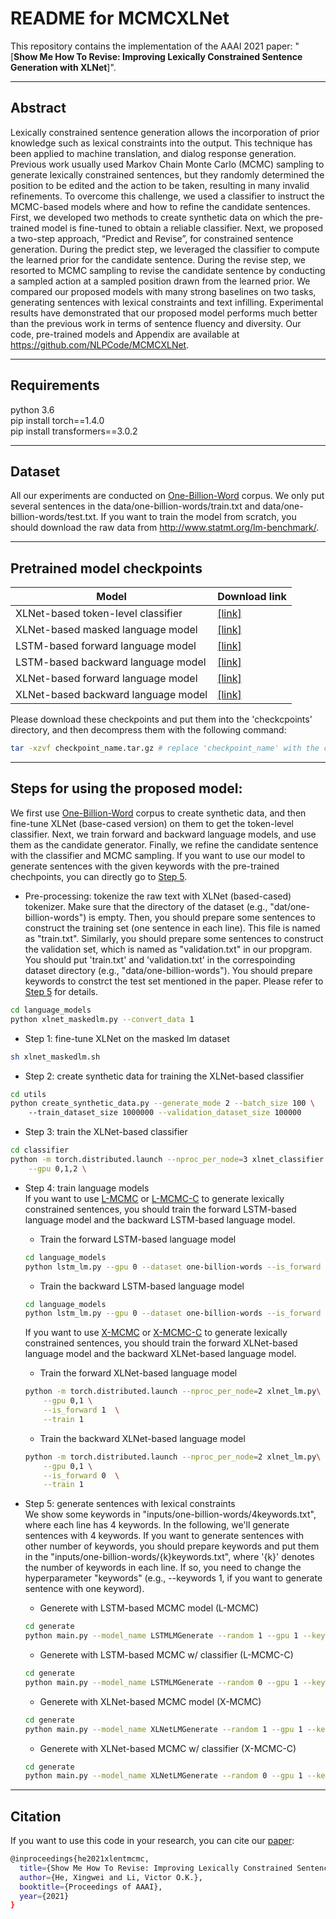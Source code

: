 
# README for MCMCXLNet
This repository contains the implementation of the AAAI 2021 paper: "[**Show Me How To Revise: Improving Lexically Constrained Sentence Generation with XLNet**]".
****
##  Abstract
Lexically constrained sentence generation allows the incorporation of prior knowledge such as lexical constraints into the output. This technique has been applied to machine translation, and dialog response generation. Previous work usually used Markov Chain Monte Carlo (MCMC) sampling to generate lexically constrained sentences, but they randomly determined the position to be edited and the action to be taken, resulting in many invalid refinements. To overcome this challenge, we used a classifier to instruct the MCMC-based models where and how to refine the candidate sentences. First, we developed two methods to create synthetic data on which the pre-trained model is fine-tuned to obtain a reliable classifier. Next, we proposed a two-step approach, “Predict and Revise”, for constrained sentence generation. During the predict step, we leveraged the classifier to compute the learned prior for the candidate sentence. During the revise step, we resorted to MCMC sampling to revise the candidate sentence by conducting a sampled action at a sampled position drawn from the learned prior. We compared our proposed models with many strong baselines on two tasks, generating sentences with lexical constraints and text infilling. Experimental results have demonstrated that our proposed model performs much better than the previous work in terms of sentence fluency and diversity. Our code, pre-trained models and Appendix are available at
https://github.com/NLPCode/MCMCXLNet.
****
## Requirements
python 3.6  
pip install torch==1.4.0  
pip install transformers==3.0.2 
****
## Dataset
All our experiments are conducted on [One-Billion-Word](http://www.statmt.org/lm-benchmark/) corpus. We only put several sentences in the data/one-billion-words/train.txt and data/one-billion-words/test.txt. If you want to train the model from scratch, you should download the raw data from http://www.statmt.org/lm-benchmark/.
****
## Pretrained model checkpoints 
| Model           |  Download link
|----------------------|--------|
| XLNet-based token-level classifier| [\[link\]](https://drive.google.com/file/d/1wyNfE_Q7-vn9s2PCWCkN_m7RscAPQrnX/view?usp=sharing)  | 
| XLNet-based masked language model| [\[link\]](https://drive.google.com/file/d/11C6JabUpg2TQ9bCEXdnoOGUAMdUBaxgn/view?usp=sharing)  | 
| LSTM-based forward language model| [\[link\]](https://drive.google.com/file/d/1E2iye0yWxTmZwFw30h8Z7XR0A-6GaeYK/view?usp=sharing)  | 
| LSTM-based backward language model| [\[link\]](https://drive.google.com/file/d/1UPyWL9SveXBUldNITcS80UiXbfyADzkc/view?usp=sharing)  | 
| XLNet-based forward language model| [\[link\]](https://drive.google.com/file/d/1X2am3IOwfVJj2hgouRuU-igkN2ZqYbtx/view?usp=sharing)  | 
| XLNet-based backward language model| [\[link\]](https://drive.google.com/file/d/1Q6ZOl8g-p6Cne_w9hSgk1322fQmyhPi5/view?usp=sharing)  | 

Please download these checkpoints and put them into the 'checkcpoints' directory, and then decompress them with the following command:
```bash
tar -xzvf checkpoint_name.tar.gz # replace 'checkpoint_name' with the corresponding checkpoint name.
```

****
## Steps for using the proposed model:
We first use [One-Billion-Word](http://www.statmt.org/lm-benchmark/) corpus to create synthetic data, and then fine-tune XLNet (base-cased version) on them to get the token-level classifier. 
Next, we train forward and backward language models, and use them as the candidate generator. Finally, we refine the candidate sentence with the classifier and MCMC sampling. If you want to use our model to generate sentences with the given keywords with the pre-trained chechpoints, you can directly go to [Step 5](#Step5).

* Pre-processing: tokenize the raw text with XLNet (based-cased) tokenizer. Make sure that the directory of the dataset (e.g., "dat/one-billion-words") is empty. Then, you should prepare some sentences to construct the training set (one sentence in each line). This file is named as "train.txt". Similarly, you should prepare some sentences to construct the validation set, which is named as "validation.txt" in our propgram. You should put 'train.txt' and 'validation.txt' in the correspoinding dataset directory (e.g., "data/one-billion-words"). You should prepare keywords to constrct the test set mentioned in the paper. Please refer to [Step 5](#Step5) for details. 
```bash
cd language_models   
python xlnet_maskedlm.py --convert_data 1
```
* Step 1: fine-tune XLNet on the masked lm dataset
```bash
sh xlnet_maskedlm.sh
```

* Step 2: create synthetic data for training the XLNet-based classifier
```bash
cd utils  
python create_synthetic_data.py --generate_mode 2 --batch_size 100 \  
    --train_dataset_size 1000000 --validation_dataset_size 100000
```


* Step 3: train the XLNet-based classifier
```bash
cd classifier  
python -m torch.distributed.launch --nproc_per_node=3 xlnet_classifier.py\
    --gpu 0,1,2 \
```
* Step 4: train language models  
    If you want to use [L-MCMC](#L-MCMC) or [L-MCMC-C](#L-MCMC-C) to generate lexically constrained sentences, you should train the forward LSTM-based language model and the backward LSTM-based language model.
    * Train the forward LSTM-based language model
    ```bash
    cd language_models
    python lstm_lm.py --gpu 0 --dataset one-billion-words --is_forward 1
    ```
    * Train the backward LSTM-based language model
    ```bash
    cd language_models
    python lstm_lm.py --gpu 0 --dataset one-billion-words --is_forward 0
    ```  
    If you want to use [X-MCMC](#X-MCMC) or [X-MCMC-C](#X-MCMC-C) to generate lexically constrained sentences, you should train the forward XLNet-based  language model and the backward XLNet-based language model.
    * Train the forward XLNet-based language model
    ```bash
    python -m torch.distributed.launch --nproc_per_node=2 xlnet_lm.py\
        --gpu 0,1 \
        --is_forward 1  \
        --train 1
    ```
    * Train the backward XLNet-based language model
    ```bash
    python -m torch.distributed.launch --nproc_per_node=2 xlnet_lm.py\
        --gpu 0,1 \
        --is_forward 0  \
        --train 1
    ```
* <span id="Step5"> Step 5: generate sentences with lexical constraints </span>  
    We show some keywords in "inputs/one-billion-words/4keywords.txt", where each line has 4 keywords. In the following, we'll generate sentences with 4 keywords.
    If you want to generate sentences with other number of keywords, you should prepare keywords and put them in the "inputs/one-billion-words/{k}keywords.txt", where '{k}' denotes the number of keywords in each line. If so, you need to change the hyperparameter "keywords" (e.g., --keywords 1, if you want to generate sentence with one keyword). 

    * <span id="L-MCMC"> Generete with LSTM-based MCMC model (L-MCMC) </span>
    ```bash
    cd generate  
    python main.py --model_name LSTMLMGenerate --random 1 --gpu 1 --keywords 4 -sn 200
    ```

    * <span id="L-MCMC-C"> Generete with LSTM-based MCMC w/ classifier (L-MCMC-C) </span>
    ```bash
    cd generate  
    python main.py --model_name LSTMLMGenerate --random 0 --gpu 1 --keywords 4 -sn 200
    ```

    * <span id="X-MCMC"> Generete with XLNet-based MCMC model (X-MCMC) </span>
    ```bash
    cd generate  
    python main.py --model_name XLNetLMGenerate --random 1 --gpu 1 --keywords 4 -sn 200
    ```
    * <span id="X-MCMC-C"> Generete with XLNet-based MCMC w/ classifier (X-MCMC-C) </span>
    ```bash
    cd generate  
    python main.py --model_name XLNetLMGenerate --random 0 --gpu 1 --keywords 4 -sn 200
    ```
****
## Citation
If you want to use this code in your research, you can cite our [paper](link):
```bash
@inproceedings{he2021xlentmcmc,
  title={Show Me How To Revise: Improving Lexically Constrained Sentence Generation with XLNet},
  author={He, Xingwei and Li, Victor O.K.},
  booktitle={Proceedings of AAAI},
  year={2021}
}
```

